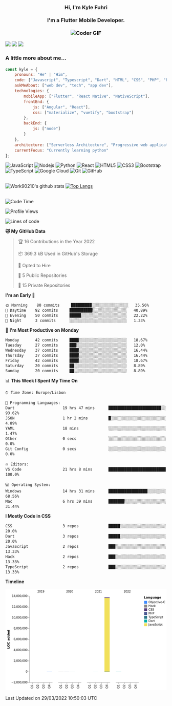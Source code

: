 
<h3 align="center">
  <abc>
    <br />Hi, I'm Kyle Fuhri<br />
    <br />
    I'm a Flutter Mobile Developer. <br />
    <br />
    <img
      src="https://media.giphy.com/media/SWoSkN6DxTszqIKEqv/giphy.gif"
      alt="Coder GIF"
      width="500"
      height="400"
    />
  </abc>
</h3>
<img src="https://img.shields.io/badge/Flutter%20-%2302569B.svg?&style=for-the-badge&logo=Flutter&logoColor=white" />
<img src="https://img.shields.io/badge/angular%20-%23DD0031.svg?&style=for-the-badge&logo=angular&logoColor=white"/>
<img src="https://img.shields.io/badge/react%20-%2320232a.svg?&style=for-the-badge&logo=react&logoColor=%2361DAFB"/>

<h3>A little more about me...  </h3>

```javascript
const kyle = {
    pronouns: "He" | "Him",
    code: ["Javascript", "Typescript", "Dart", "HTML", "CSS", "PHP", "Python"],
    askMeAbout: ["web dev", "tech", "app dev"],
    technologies: {
        mobileApp: ["Flutter", "React Native", "NativeScript"],
        frontEnd: {
            js: ["Angular", "React"],
            css: ["materialize", "vuetify", "bootstrap"]
        },
        backEnd: {
            js: ["node"]
        }
    },
    architecture: ["Serverless Architecture", "Progressive web applications", "Single page applications"],
    currentFocus: "Currently learning python"
};
```

![JavaScript](https://img.shields.io/badge/-JavaScript-black?style=flat-square&logo=javascript)
![Nodejs](https://img.shields.io/badge/-Nodejs-black?style=flat-square&logo=Node.js)
![Python](https://img.shields.io/badge/-Python-black?style=flat-square&logo=Python)
![React](https://img.shields.io/badge/-React-black?style=flat-square&logo=react)
![HTML5](https://img.shields.io/badge/-HTML5-E34F26?style=flat-square&logo=html5&logoColor=white)
![CSS3](https://img.shields.io/badge/-CSS3-1572B6?style=flat-square&logo=css3)
![Bootstrap](https://img.shields.io/badge/-Bootstrap-563D7C?style=flat-square&logo=bootstrap)
![TypeScript](https://img.shields.io/badge/-TypeScript-007ACC?style=flat-square&logo=typescript)
![Google Cloud](https://img.shields.io/badge/Google%20Cloud-black?style=flat-square&logo=google-cloud)
![Git](https://img.shields.io/badge/-Git-black?style=flat-square&logo=git)
![GitHub](https://img.shields.io/badge/-GitHub-181717?style=flat-square&logo=github)
</br>
</br>


![Work90210's github stats](https://github-readme-stats.vercel.app/api?username=work90210)
[![Top Langs](https://github-readme-stats.vercel.app/api/top-langs/?username=work90210)](https://github.com/work90210/github-readme-stats)
</br>
</br>
<!--START_SECTION:waka-->
![Code Time](http://img.shields.io/badge/Code%20Time-594%20hrs%2034%20mins-blue)

![Profile Views](http://img.shields.io/badge/Profile%20Views-1-blue)

![Lines of code](https://img.shields.io/badge/From%20Hello%20World%20I%27ve%20Written-14%20Million%20lines%20of%20code-blue)

**🐱 My GitHub Data** 

> 🏆 16 Contributions in the Year 2022
 > 
> 📦 369.3 kB Used in GitHub's Storage 
 > 
> 💼 Opted to Hire
 > 
> 📜 5 Public Repositories 
 > 
> 🔑 15 Private Repositories  
 > 
**I'm an Early 🐤** 

```text
🌞 Morning    80 commits     █████████░░░░░░░░░░░░░░░░   35.56% 
🌆 Daytime    92 commits     ██████████░░░░░░░░░░░░░░░   40.89% 
🌃 Evening    50 commits     █████░░░░░░░░░░░░░░░░░░░░   22.22% 
🌙 Night      3 commits      ░░░░░░░░░░░░░░░░░░░░░░░░░   1.33%

```
📅 **I'm Most Productive on Monday** 

```text
Monday       42 commits     ████░░░░░░░░░░░░░░░░░░░░░   18.67% 
Tuesday      27 commits     ███░░░░░░░░░░░░░░░░░░░░░░   12.0% 
Wednesday    37 commits     ████░░░░░░░░░░░░░░░░░░░░░   16.44% 
Thursday     37 commits     ████░░░░░░░░░░░░░░░░░░░░░   16.44% 
Friday       42 commits     ████░░░░░░░░░░░░░░░░░░░░░   18.67% 
Saturday     20 commits     ██░░░░░░░░░░░░░░░░░░░░░░░   8.89% 
Sunday       20 commits     ██░░░░░░░░░░░░░░░░░░░░░░░   8.89%

```


📊 **This Week I Spent My Time On** 

```text
⌚︎ Time Zone: Europe/Lisbon

💬 Programming Languages: 
Dart                     19 hrs 47 mins      ███████████████████████░░   93.62% 
JSON                     1 hr 2 mins         █░░░░░░░░░░░░░░░░░░░░░░░░   4.89% 
YAML                     18 mins             ░░░░░░░░░░░░░░░░░░░░░░░░░   1.47% 
Other                    0 secs              ░░░░░░░░░░░░░░░░░░░░░░░░░   0.0% 
Git Config               0 secs              ░░░░░░░░░░░░░░░░░░░░░░░░░   0.0%

🔥 Editors: 
VS Code                  21 hrs 8 mins       █████████████████████████   100.0%

💻 Operating System: 
Windows                  14 hrs 31 mins      █████████████████░░░░░░░░   68.56% 
Mac                      6 hrs 39 mins       ███████░░░░░░░░░░░░░░░░░░   31.44%

```

**I Mostly Code in CSS** 

```text
CSS                      3 repos             █████░░░░░░░░░░░░░░░░░░░░   20.0% 
Dart                     3 repos             █████░░░░░░░░░░░░░░░░░░░░   20.0% 
JavaScript               2 repos             ███░░░░░░░░░░░░░░░░░░░░░░   13.33% 
Hack                     2 repos             ███░░░░░░░░░░░░░░░░░░░░░░   13.33% 
TypeScript               2 repos             ███░░░░░░░░░░░░░░░░░░░░░░   13.33%

```


**Timeline**

![Chart not found](https://raw.githubusercontent.com/Work90210/Work90210/main/charts/bar_graph.png) 


 Last Updated on 29/03/2022 10:50:03 UTC
<!--END_SECTION:waka-->
